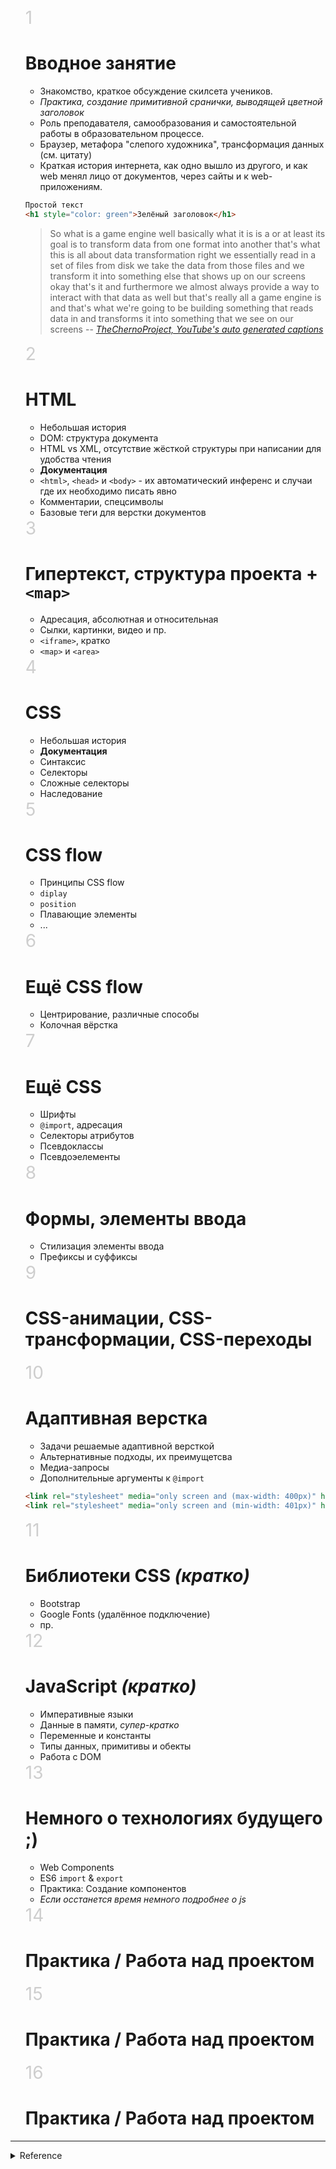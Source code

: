 <style>
/* auto numbering with li*/
.lesson-list {
  list-style: none;
  counter-reset: li;
}
.lesson-list > li {
  counter-increment: li;
}
.lesson-list > li::before {
  content: counter(li);
  opacity: .2;
  font-size: 2em;
}
</style>

> 

<ol class="lesson-list">

<li>

# Вводное занятие
- Знакомство, краткое обсуждение скилсета учеников.
- _Практика, создание примитивной сранички, выводящей цветной заголовок_
- Роль преподавателя, самообразования и самостоятельной работы в образовательном процессе.
- Браузер, метафора "слепого художника", трансформация данных (см. цитату)
- Краткая история интернета, как одно вышло из другого, и как web менял лицо от документов, через сайты и к web-приложениям.

```html
Простой текст
<h1 style="color: green">Зелёный заголовок</h1>
```

> So what is a game engine well basically what it is is a or at least its goal is to transform data from one format into another that's what this is all about data transformation right we essentially read in a set of files from disk we take the data from those files and we transform it into something else that shows up on our screens okay that's it and furthermore we almost always provide a way to interact with that data as well but that's really all a game engine is and that's what we're going to be building something that reads data in and transforms it into something that we see on our screens
> -- [*TheChernoProject, YouTube's auto generated captions*](https://www.youtube.com/watch?v=vtWdgtMo1T4&index=2&list=PLlrATfBNZ98dC-V-N3m0Go4deliWHPFwT)

<li>

# HTML
- Небольшая история
- DOM: структура документа
- HTML vs XML, отсутствие жёсткой структуры при написании для удобства чтения
- **Документация**
- `<html>`, `<head>` и `<body>` - их автоматический инференс и случаи где их необходимо писать явно
- Комментарии, спецсимволы
- Базовые теги для верстки документов

<li>

# Гипертекст, структура проекта + `<map>`
- Адресация, абсолютная и относительная
- Сылки, картинки, видео и пр.
- `<iframe>`, кратко
- `<map>` и `<area>`

<li>

# CSS
- Небольшая история
- **Документация**
- Синтаксис
- Селекторы
- Сложные селекторы
- Наследование

<li>

# CSS flow
- Принципы CSS flow
- `diplay`
- `position`
- Плавающие элементы
- ...

<li>

# Ещё CSS flow
- Центрирование, различные способы
- Колочная вёрстка

<li>

# Ещё CSS
- Шрифты
- `@import`, адресация
- Cелекторы атрибутов
- Псевдоклассы
- Псевдоэелементы

<li>

# Формы, элементы ввода
- Стилизация элементы ввода
- Префиксы и суффиксы

<li>

# CSS-анимации, CSS-трансформации, CSS-переходы

<li>

# Адаптивная верстка
- Задачи решаемые адаптивной версткой
- Альтернативные подходы, их преимущетсва
- Медиа-запросы
- Дополнительные аргументы к `@import`

```html
<link rel="stylesheet" media="only screen and (max-width: 400px)" href="mobile.css" />
<link rel="stylesheet" media="only screen and (min-width: 401px)" href="desktop.css" />
```

<li>

# Библиотеки CSS *(кратко)*
- Bootstrap
- Google Fonts (удалённое подключение)
- пр.

<li>

# JavaScript *(кратко)*
- Императивные языки
- Данные в памяти, *супер-кратко*
- Переменные и константы
- Типы данных, примитивы и обекты
- Работа с DOM

<li>

# Немного о технологиях будущего ;)
- Web Components
- ES6 `import` & `export`
- Практика: Создание компонентов
- *Если осстанется время немного подробнее о js*

<li>

# Практика / Работа над проектом

<li>

# Практика / Работа над проектом

<li>

# Практика / Работа над проектом



</ol>

<hr>
<details> <summary>Reference</summary>

## Верстка. Программа рассчитана на 2 месяца, или на 16 занятий

Номер занятия
Что будет на уроке

### 1

**Теория**: Что представляет собой веб-страница; виды сайтов; процесс разработки сайта; структура DOM что такое гипертекст, теги и атрибуты; подготовка рабочей среды; структура HTML-документа; основные теги оформления текста; простой пример HTML-странички; горячие клавиши; использование консоли разработчика; изменение шрифта(цвет, размер, направление). Описание вообще всего что есть в мире верстки

**Практика**: создать простую страницу, вывести «привет мир!» 

### 2

**Теория**: Спецсимволы; комментарии в HTML; гиперссылки; типы изображений для web; загрузка изображений на страницу; списки, формы и их элементы;

**Практика**: Создать страницу, загрузить несколько картинок, создать несколько списков, сделать ссылки на другие страницы, и якорные ссылки, сделать navbar

### 3

**Теория**: Что такое CSS; синтаксис CSS; способы объявления CSS; селекторы (id, class, tag); селекторы атрибутов.; основные свойства стилей; вложенность; наследование и группирование свойств; проверка подключения файла стилей, самые распространенные стили

**Практика**: раскрасить и облагородить созданные формы, списки из дня 2. Добавить фоны

### 4

**Теория**: Позиционирование css, плавающие элементы, для успевающих, блочные и строчные элементы

**Практика**: скомпоновать элементы несколькими способами. Очень много времени уйдет на это. 

### 5

**Теория**: Введение в бутстрап, подключение, описание основных , введение в сторонние бибилиотеки и правила пользования ими. Рассказ про сетку бутстрапа, флекс, грид 

**Практика**: Создание той же страницы на стандартных стилях бутстрапа

### 6

**Теория**: Рассказ более подробный про бутстрап функциональных возможностей, navbar, slider, inputs

**Практика**: Создание блоков при помощи данных технологий

### 7

**Теория**: bootstrap, slider, input group, pagination, themes, modal рассказать как работать правильно с библиотеками. 

**Практика**: Создание той же страницы на стандартных стилях бутстрапа

### 8

**Теория**: начало работы с javascript, синтаксис; структура кода; внешние скрипты и порядок их исполнения; переменные и типы данных; Hello world; современные стандарты, работа с DOM, введение в DOM

**Практика**: изменение css-кода при помощи js, создание анимации при помощи js, алерты, console.log, работа с консолью в браузере.

### 9
**Теория**: jquery введение, основная идея библиотек, методы, манипуляции DOM, анимация jquery, события и селекторы. Работа со сторонними готовыми решениями

**Практика**: переписывание кода с чистого js на jquery. Начало работы с готовым решением

### 10
**Теория**: Работа с готовым решением, интеграция слайдера, интеграция решения с табами.

**Практика**: Работа с готовым решением, интеграция слайдера, интеграция решения с табами.

### 11
**Теория**: Адаптивная верстка, что такое и зачем нужно. Медиа-запросы.

**Практика**: созданное решение необходимо привести к адаптивности. 

### 12
**Теория**: Адаптивная верстка, что такое и зачем нужно. Медиа-запросы.

**Практика**: созданное решение необходимо привести к адаптивности.

### 13
**Теория**: работа с фш/фигмой, CSS-анимации, CSS-трансформации, CSS-переходы, псевдоклассы, флекс

**Практика**: начало верстки с псд, создание анимации, 

### 14
**Теория**: Продолжение верстки с фш

**Практика**: продолжение верстки

### 15
**Теория**: Продолжение верстки с фш

**Практика**: продолжение верстки

### 16
Помощь с проектом

</details>